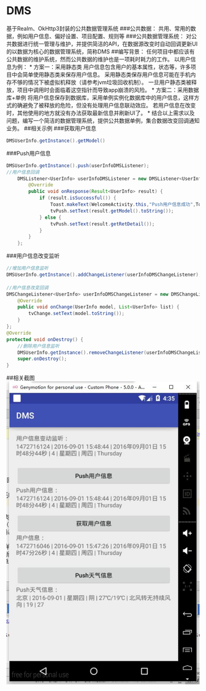 # DMS
基于Realm、OkHttp3封装的公共数据管理系统
###公共数据：
    共用、常用的数据，例如用户信息、偏好设置、项目配置、规则等
###公共数据管理系统：
    对公共数据进行统一管理与维护，并提供简洁的API，在数据源改变时自动回调更新UI的以数据为核心的数据管理系统，简称DMS
##编写背景：
    任何项目中都应该有公共数据的维护系统，然而公共数据的维护也是一项耗时耗力的工作。
    以用户信息为例：
    * 方案一：采用静态类
        用户信息包含用户的基本属性，状态等，许多项目中会简单使用静态类来保存用户信息。
        采用静态类保存用户信息可能在手机内存不够的情况下被虚拟机释放（请参考jvm垃圾回收机制）。
        一旦用户静态类被释放，项目中调用时会面临着这空指针而导致app崩溃的风险。
    * 方案二：采用数据库+单例
        将用户信息保存到数据库，采用单例实例化数据库中的用户信息，这样方式的确避免了被释放的危险，但没有处理用户信息联动效应。
        若用户信息在改变时，其他使用的地方就没有办法获取最新信息并刷新UI了。
    * 结合以上需求以及问题，编写一个简洁的数据管理系统，提供公共数据单例，集合数据改变回调通知业务。
##相关示例
###获取用户信息
```java
DMSUserInfo.getInstance().getModel()
```
###Push用户信息
```java
DMSUserInfo.getInstance().push(userInfoDMSListener);
//用户信息回调
    DMSListener<UserInfo> userInfoDMSListener = new DMSListener<UserInfo>() {
        @Override
        public void onResponse(Result<UserInfo> result) {
            if (result.isSuccessful()) {
                Toast.makeText(WelcomeActivity.this,"Push用户信息成功",Toast.LENGTH_SHORT).show();
                tvPush.setText(result.getModel().toString());
            } else {
                tvPush.setText(result.getRetDetail());
            }
        }
    };
```
###用户信息改变监听
```java
//增加用户信息监听
DMSUserInfo.getInstance().addChangeListener(userInfoDMSChangeListener);

//用户信息改变回调
DMSChangeListener<UserInfo> userInfoDMSChangeListener = new DMSChangeListener<UserInfo>() {
    @Override
    public void onChange(UserInfo model, List<UserInfo> list) {
        tvChange.setText(model.toString());
    }
};
@Override
protected void onDestroy() {
    //删除用户信息监听
    DMSUserInfo.getInstance().removeChangeListener(userInfoDMSChangeListener);
    super.onDestroy();
}
```

##相关截图
![](https://github.com/MrZhousf/DMS/blob/master/pic/1.jpg?raw=true)